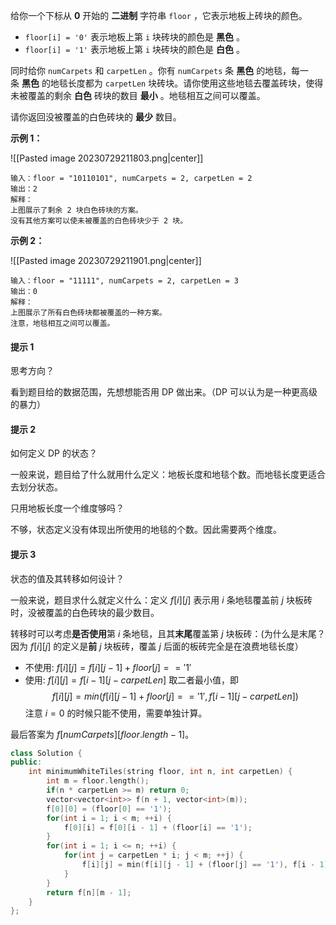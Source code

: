 
给你一个下标从 **0** 开始的 **二进制** 字符串 `floor` ，它表示地板上砖块的颜色。
+  `floor[i] = '0'` 表示地板上第 `i` 块砖块的颜色是 **黑色** 。
+  `floor[i] = '1'` 表示地板上第 `i` 块砖块的颜色是 **白色** 。

同时给你 `numCarpets` 和 `carpetLen` 。你有 `numCarpets` 条 **黑色** 的地毯，每一条 **黑色** 的地毯长度都为 `carpetLen` 块砖块。请你使用这些地毯去覆盖砖块，使得未被覆盖的剩余 **白色** 砖块的数目 **最小** 。地毯相互之间可以覆盖。

请你返回没被覆盖的白色砖块的 **最少** 数目。

**示例 1：**

![[Pasted image 20230729211803.png|center]]
```
输入：floor = "10110101", numCarpets = 2, carpetLen = 2
输出：2
解释：
上图展示了剩余 2 块白色砖块的方案。
没有其他方案可以使未被覆盖的白色砖块少于 2 块。
```

**示例 2：**

![[Pasted image 20230729211901.png|center]]
```
输入：floor = "11111", numCarpets = 2, carpetLen = 3
输出：0
解释：
上图展示了所有白色砖块都被覆盖的一种方案。
注意，地毯相互之间可以覆盖。
```

#### 提示 1

思考方向？

看到题目给的数据范围，先想想能否用 DP 做出来。（DP 可以认为是一种更高级的暴力）

#### 提示 2

如何定义 DP 的状态？

一般来说，题目给了什么就用什么定义：地板长度和地毯个数。而地毯长度更适合去划分状态。

只用地板长度一个维度够吗？

不够，状态定义没有体现出所使用的地毯的个数。因此需要两个维度。

#### 提示 3

状态的值及其转移如何设计？

一般来说，题目求什么就定义什么：定义 $f[i][j]$ 表示用 $i$ 条地毯覆盖前 $j$ 块板砖时，没被覆盖的白色砖块的最少数目。

转移时可以考虑**是否使用**第 $i$ 条地毯，且其**末尾**覆盖第 $j$ 块板砖：(为什么是末尾？因为 $f[i][j]$ 的定义是**前** $j$ 块板砖，覆盖 $j$ 后面的板砖完全是在浪费地毯长度）

+ 不使用: $f[i][j]=f[i][j - 1]+floor[j]=='1'$
+ 使用: $f[i][j]=f[i-1][j-carpetLen]$
取二者最小值，即
$$
f[i][j]=min(f[i][j-1] + floor[j]=='1', f[i-1][j-carpetLen])
$$
注意 $i=0$ 的时候只能不使用，需要单独计算。

最后答案为 $f[numCarpets][floor.length−1]$。

```c++
class Solution {
public:
    int minimumWhiteTiles(string floor, int n, int carpetLen) {
        int m = floor.length();
        if(n * carpetLen >= m) return 0;
        vector<vector<int>> f(n + 1, vector<int>(m));
        f[0][0] = (floor[0] == '1');
        for(int i = 1; i < m; ++i) {
            f[0][i] = f[0][i - 1] + (floor[i] == '1');
        }
        for(int i = 1; i <= n; ++i) {
            for(int j = carpetLen * i; j < m; ++j) {
                f[i][j] = min(f[i][j - 1] + (floor[j] == '1'), f[i - 1][j - carpetLen]);
            }
        }
        return f[n][m - 1];
    }
};
```
